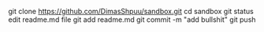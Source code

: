 git clone https://github.com/DimasShpuu/sandbox.git
cd sandbox
git status 
edit readme.md file 
git add readme.md 
git commit -m "add bullshit"
git push 